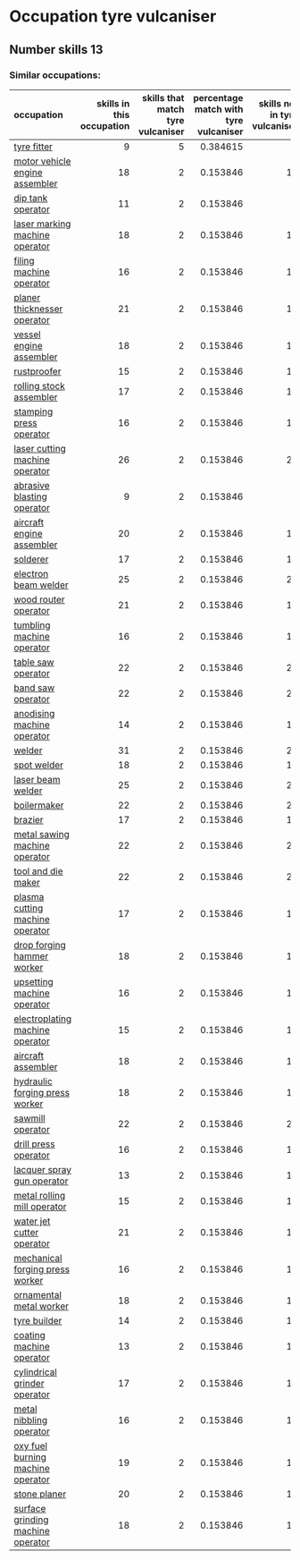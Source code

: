 # Occupation tyre vulcaniser
## Number skills 13
### Similar occupations:
| occupation                                                                |   skills in this occupation |   skills that match tyre vulcaniser |   percentage match with tyre vulcaniser |   skills not in tyre vulcaniser |
|:--------------------------------------------------------------------------|----------------------------:|------------------------------------:|----------------------------------------:|--------------------------------:|
| [tyre fitter](tyre_fitter.md)                                             |                           9 |                                   5 |                                0.384615 |                               4 |
| [motor vehicle engine assembler](motor_vehicle_engine_assembler.md)       |                          18 |                                   2 |                                0.153846 |                              16 |
| [dip tank operator](dip_tank_operator.md)                                 |                          11 |                                   2 |                                0.153846 |                               9 |
| [laser marking machine operator](laser_marking_machine_operator.md)       |                          18 |                                   2 |                                0.153846 |                              16 |
| [filing machine operator](filing_machine_operator.md)                     |                          16 |                                   2 |                                0.153846 |                              14 |
| [planer thicknesser operator](planer_thicknesser_operator.md)             |                          21 |                                   2 |                                0.153846 |                              19 |
| [vessel engine assembler](vessel_engine_assembler.md)                     |                          18 |                                   2 |                                0.153846 |                              16 |
| [rustproofer](rustproofer.md)                                             |                          15 |                                   2 |                                0.153846 |                              13 |
| [rolling stock assembler](rolling_stock_assembler.md)                     |                          17 |                                   2 |                                0.153846 |                              15 |
| [stamping press operator](stamping_press_operator.md)                     |                          16 |                                   2 |                                0.153846 |                              14 |
| [laser cutting machine operator](laser_cutting_machine_operator.md)       |                          26 |                                   2 |                                0.153846 |                              24 |
| [abrasive blasting operator](abrasive_blasting_operator.md)               |                           9 |                                   2 |                                0.153846 |                               7 |
| [aircraft engine assembler](aircraft_engine_assembler.md)                 |                          20 |                                   2 |                                0.153846 |                              18 |
| [solderer](solderer.md)                                                   |                          17 |                                   2 |                                0.153846 |                              15 |
| [electron beam welder](electron_beam_welder.md)                           |                          25 |                                   2 |                                0.153846 |                              23 |
| [wood router operator](wood_router_operator.md)                           |                          21 |                                   2 |                                0.153846 |                              19 |
| [tumbling machine operator](tumbling_machine_operator.md)                 |                          16 |                                   2 |                                0.153846 |                              14 |
| [table saw operator](table_saw_operator.md)                               |                          22 |                                   2 |                                0.153846 |                              20 |
| [band saw operator](band_saw_operator.md)                                 |                          22 |                                   2 |                                0.153846 |                              20 |
| [anodising machine operator](anodising_machine_operator.md)               |                          14 |                                   2 |                                0.153846 |                              12 |
| [welder](welder.md)                                                       |                          31 |                                   2 |                                0.153846 |                              29 |
| [spot welder](spot_welder.md)                                             |                          18 |                                   2 |                                0.153846 |                              16 |
| [laser beam welder](laser_beam_welder.md)                                 |                          25 |                                   2 |                                0.153846 |                              23 |
| [boilermaker](boilermaker.md)                                             |                          22 |                                   2 |                                0.153846 |                              20 |
| [brazier](brazier.md)                                                     |                          17 |                                   2 |                                0.153846 |                              15 |
| [metal sawing machine operator](metal_sawing_machine_operator.md)         |                          22 |                                   2 |                                0.153846 |                              20 |
| [tool and die maker](tool_and_die_maker.md)                               |                          22 |                                   2 |                                0.153846 |                              20 |
| [plasma cutting machine operator](plasma_cutting_machine_operator.md)     |                          17 |                                   2 |                                0.153846 |                              15 |
| [drop forging hammer worker](drop_forging_hammer_worker.md)               |                          18 |                                   2 |                                0.153846 |                              16 |
| [upsetting machine operator](upsetting_machine_operator.md)               |                          16 |                                   2 |                                0.153846 |                              14 |
| [electroplating machine operator](electroplating_machine_operator.md)     |                          15 |                                   2 |                                0.153846 |                              13 |
| [aircraft assembler](aircraft_assembler.md)                               |                          18 |                                   2 |                                0.153846 |                              16 |
| [hydraulic forging press worker](hydraulic_forging_press_worker.md)       |                          18 |                                   2 |                                0.153846 |                              16 |
| [sawmill operator](sawmill_operator.md)                                   |                          22 |                                   2 |                                0.153846 |                              20 |
| [drill press operator](drill_press_operator.md)                           |                          16 |                                   2 |                                0.153846 |                              14 |
| [lacquer spray gun operator](lacquer_spray_gun_operator.md)               |                          13 |                                   2 |                                0.153846 |                              11 |
| [metal rolling mill operator](metal_rolling_mill_operator.md)             |                          15 |                                   2 |                                0.153846 |                              13 |
| [water jet cutter operator](water_jet_cutter_operator.md)                 |                          21 |                                   2 |                                0.153846 |                              19 |
| [mechanical forging press worker](mechanical_forging_press_worker.md)     |                          16 |                                   2 |                                0.153846 |                              14 |
| [ornamental metal worker](ornamental_metal_worker.md)                     |                          18 |                                   2 |                                0.153846 |                              16 |
| [tyre builder](tyre_builder.md)                                           |                          14 |                                   2 |                                0.153846 |                              12 |
| [coating machine operator](coating_machine_operator.md)                   |                          13 |                                   2 |                                0.153846 |                              11 |
| [cylindrical grinder operator](cylindrical_grinder_operator.md)           |                          17 |                                   2 |                                0.153846 |                              15 |
| [metal nibbling operator](metal_nibbling_operator.md)                     |                          16 |                                   2 |                                0.153846 |                              14 |
| [oxy fuel burning machine operator](oxy_fuel_burning_machine_operator.md) |                          19 |                                   2 |                                0.153846 |                              17 |
| [stone planer](stone_planer.md)                                           |                          20 |                                   2 |                                0.153846 |                              18 |
| [surface grinding machine operator](surface_grinding_machine_operator.md) |                          18 |                                   2 |                                0.153846 |                              16 |

